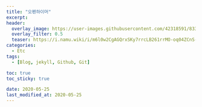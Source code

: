 ```yaml
---
title: "오펜하이머"
excerpt:
header:
  overlay_image: https://user-images.githubusercontent.com/42318591/83342661-f145e680-a32c-11ea-821a-2a565c52325d.png
  overlay_filter: 0.5
  teaser: https://i.namu.wiki/i/m6l0w2CgAGQrxSKy7rrcLB261rrMO-oq04ZCnS-wEU5sNqq8rR-gG2Zki_HloDFgP7gdfM_IoQK_m19OGqJKjw.webp
categories:
  - Etc
tags:
  - [Blog, jekyll, Github, Git]

toc: true
toc_sticky: true

date: 2020-05-25
last_modified_at: 2020-05-25
---
```

